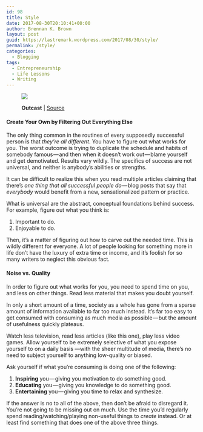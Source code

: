 ```yaml
---
id: 98
title: Style
date: 2017-08-30T20:10:41+00:00
author: Brennan K. Brown
layout: post
guid: https://lastremark.wordpress.com/2017/08/30/style/
permalink: /style/
categories:
  - Blogging
tags:
  - Entrepreneurship
  - Life Lessons
  - Writing
---
```

<figure class="wp-caption"> 

<img data-width="1024" data-height="635" src="https://cdn-images-1.medium.com/max/2560/1*NeAhTEAOCgvACsiwMMdrzg.jpeg" /> <figcaption class="wp-caption-text">**Outcast** | <a href="https://www.flickr.com/photos/133517056@N05/24818450770" target="_blank" rel="noopener noreferrer">Source</a></figcaption></figure> 

#### Create Your Own by Filtering Out Everything Else

The only thing common in the routines of every supposedly successful person is that _they’re all different_. You have to figure out what works for you. The worst outcome is trying to duplicate the schedule and habits of somebody famous — and then when it doesn’t work out — blame yourself and get demotivated. Results vary wildly. The specifics of success are not universal, and neither is anybody’s abilities or strengths.

It can be difficult to realize this when you read multiple articles claiming that there’s _one thing that all successful people do_ — blog posts that say that _everybody_ would benefit from a new, sensationalized pattern or practice.

What is universal are the abstract, conceptual foundations behind success. For example, figure out what you think is:   
1) Important to do.  
2) Enjoyable to do.

Then, it’s a matter of figuring out how to carve out the needed time. This is wildly different for everyone. A lot of people looking for something more in life don’t have the luxury of extra time or income, and it’s foolish for so many writers to neglect this obvious fact.

#### Noise vs. Quality

In order to figure out what works for you, you need to spend time on you, and less on other things. Read less material that makes you doubt yourself.

In only a short amount of a time, society as a whole has gone from a sparse amount of information available to far too much instead. It’s far too easy to get consumed with consuming as much media as possible — but the amount of usefulness quickly plateaus.

Watch less television, read less articles (like this one), play less video games. Allow yourself to be extremely selective of what you expose yourself to on a daily basis —with the sheer multitude of media, there’s no need to subject yourself to anything low-quality or biased.

Ask yourself if what you’re consuming is doing one of the following:  
1) **Inspiring** you — giving you motivation to do something good.  
2) **Educating** you — giving you knowledge to do something good.  
3) **Entertaining** you — giving you time to relax and synthesize.

If the answer is no to all of the above, then don’t be afraid to disregard it. You’re not going to be missing out on much. Use the time you’d regularly spend reading/watching/playing non-useful things to _create_ instead. Or at least find something that does one of the above three things.